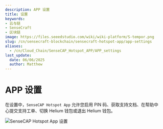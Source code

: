 ```yaml
---
description: APP 设置
title: 设置
keywords:
- 云与链
- SenseCraft
- 区块链
image: https://files.seeedstudio.com/wiki/wiki-platform/S-tempor.png
slug: /cn/sensecraft-blockchain/sensecraft-hotspot-app/app-settings
aliases:
  - /cn/Cloud_Chain/SenseCAP_Hotspot_APP/APP_settings
last_update:
  date: 06/06/2025
  author: Matthew
---
```


# APP 设置

在设置中，`SenseCAP Hotspot App` 允许您启用 PIN 码、获取支持文档、在帮助中心提交支持工单、切换 Helium 钱包或退出 Helium 钱包。

![SenseCAP Hotspot App 设置](https://www.sensecapmx.com/wp-content/uploads/2022/07/8.png)
